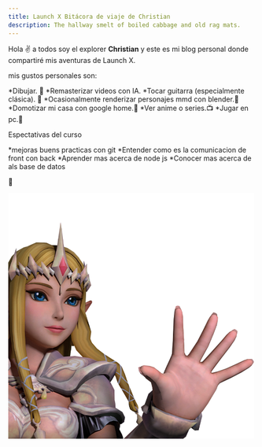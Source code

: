 ```yaml
---
title: Launch X Bitácora de viaje de Christian
description: The hallway smelt of boiled cabbage and old rag mats.
---
```


Hola ✌️ a todos soy el explorer **Christian** y este es mi blog personal donde compartiré mis aventuras de Launch X.


mis gustos personales son:

*Dibujar. 🎨
*Remasterizar videos  con IA.
*Tocar guitarra (especialmente clásica). 🎸
*Ocasionalmente renderizar  personajes mmd con blender.🤖
*Domotizar mi casa  con google home.🚀
*Ver anime o series.📺
*Jugar en pc.👾

Espectativas del curso


*mejoras  buens practicas con git
*Entender como es la comunicacion de front con back
*Aprender mas acerca de node js
*Conocer mas acerca de als base de datos
   
🚀



![Drag Racing](https://raw.githubusercontent.com/ChristianDeM/img/main/z.png)

